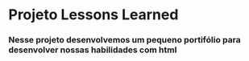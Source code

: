 # Projeto Lessons Learned
### Nesse projeto desenvolvemos um pequeno portifólio para desenvolver nossas habilidades com html 